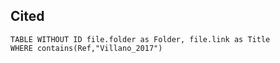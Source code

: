 ## Cited
```dataview
TABLE WITHOUT ID file.folder as Folder, file.link as Title
WHERE contains(Ref,"Villano_2017")
```
